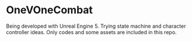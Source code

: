 # OneVOneCombat

Being developed with Unreal Engine 5. Trying state machine and character controller ideas. Only codes and some assets are included in this repo.
